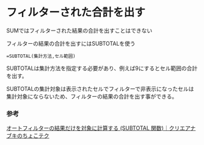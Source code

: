 # フィルターされた合計を出す

SUMではフィルターされた結果の合計を出すことはできない

フィルターの結果の合計を出すにはSUBTOTALを使う

`=SUBTOTAL(集計方法,セル範囲)`

SUBTOTALは集計方法を指定する必要があり、例えば9にするとセル範囲の合計を出す。

SUBTOTALの集計対象は表示されたセルでフィルターで非表示になったセルは集計対象にならないため、フィルターの結果の合計を出す事ができる。

### 参考

[オートフィルターの結果だけを対象に計算する \(SUBTOTAL 関数\)｜クリエアナブキのちょこテク](https://www.crie.co.jp/chokotech/detail/311/)